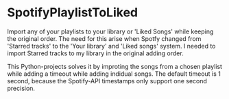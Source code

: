 # SpotifyPlaylistToLiked
Import any of your playlists to your library or 'Liked Songs' while keeping the original order.
The need for this arise when Spotfy changed from 'Starred tracks' to the 'Your library' and 'Liked songs' system.
I needed to import Starred tracks to my library in the original adding order.

This Python-projects solves it by improting the songs from a chosen playlist while adding a timeout while adding indidual songs.
The default timeout is 1 second, because the Spotify-API timestamps only support one second precision.
